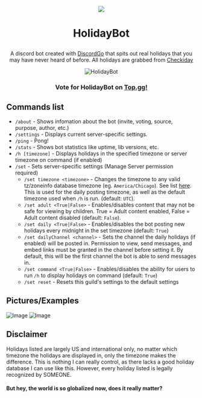 <p align="center">
    <a href="https://discordapp.com/api/oauth2/authorize?client_id=504508062929911869&permissions=67456064&scope=bot">
        <img src="https://wildcard.yiff.church/i/ovgxbdm4.png" />
    </a>
</p>

# <p align="center">HolidayBot</p>
<p align="center">A discord bot created with <a href="https://github.com/bwmarrin/discordgo">DiscordGo</a> that spits out real holidays that you may have never heard of before. All holidays are grabbed from <a href="https://checkiday.com">Checkiday</a></p>
<p align="center">
  <img src="https://top.gg/api/widget/status/504508062929911869.svg" alt="HolidayBot" /></p>

### <p align="center">Vote for HolidayBot on [Top.gg!](https://top.gg/bot/504508062929911869/vote)</p>

## Commands list

* `/about` - Shows infomation about the bot (invite, voting, source, purpose, author, etc.)
* `/settings` - Displays current server-specific settings.
* `/ping` - Pong!
* `/stats` - Shows bot statistics like uptime, lib versions, etc.
* `/h [timezone]` - Displays holidays in the specified timezone or server timezone on command (if enabled)
* `/set` - Sets server-specific settings (Manage Server permission required)
    * `/set timezone <timezone>` - Changes the timezone to any valid tz/zoneinfo database timezone (eg. `America/Chicago`). See list [here](https://en.wikipedia.org/wiki/List_of_tz_database_time_zones). This is used for the daily posting timezone, as well as the default timezone used when `/h` is run. (default: `UTC`).
    * `/set adult <True|False>` - Enables/disables content that may not be safe for viewing by children. True = Adult content enabled, False = Adult content disabled (default: `False`).
    * `/set daily <True|False>` - Enables/disables the bot posting new holidays every midnight in the set timezone (default: `True`)
    * `/set dailyChannel <channel>` - Sets the channel the daily holidays (if enabled) will be posted in. Permission to view, send messages, and embed links must be granted in the channel before setting it. By default, this will be the first channel the bot is able to send messages in.
    * `/set command <True|False>` - Enables/disables the ability for users to run `/h` to display holidays on command (default: `True`)
    * `/set reset` - Resets this guild's settings to the default settings


## Pictures/Examples
![Image](https://i.barkloaf.com/f4w1vHErm.png "command")
![Image](https://i.barkloaf.com/diHNBIwfe.png "daily")


## Disclaimer
Holidays listed are largely US and international only, no matter which timezone the holidays are displayed in, only the timezone makes the difference. This is nothing I can really control, as there lacks a good holiday database I can use like this. However, every holiday listed is legally recognized by SOMEONE.
#### But hey, the world is so globalized now, does it really matter?